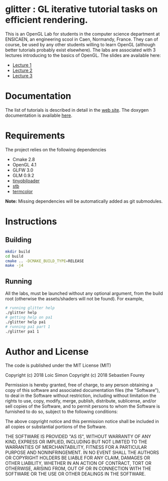 # glitter : GL iterative tutorial tasks on efficient rendering.
This is an OpenGL Lab for students in the computer science department at
ENSICAEN, an engineering scool in Caen, Normandy, France. They can of course,
be used by any other students willing to learn OpenGL (although better
tutorials probably exist elsewhere). The labs are associated with 3 lectures
introducing to the basics of OpenGL. The slides are available here:
* [Lecture 1](http://www.ecole.ensicaen.fr/~simonl/files/OpenGL/Cours/Lesson1)
* [Lecture 2](http://www.ecole.ensicaen.fr/~simonl/files/OpenGL/Cours/Lesson2)
* [Lecture 3](http://www.ecole.ensicaen.fr/~simonl/files/OpenGL/Cours/Lesson3)

# Documentation
The list of tutorials is described in detail in the [web site](https://drlsimon.github.io/glitter/).
The doxygen documentation is available [here](http://www.ecole.ensicaen.fr/~simonl/files/OpenGL/glitter-doc/annotated.html).

# Requirements
The project relies on the following dependencies
* Cmake 2.8
* OpenGL 4.1
* GLFW 3.0
* GLM 0.9.2
* [tinyobjloader](https://github.com/syoyo/tinyobjloader)
* [stb](https://github.com/nothings/stb)
* [termcolor](https://github.com/ikalnitsky/termcolor)

**Note:** Missing dependencies will be automatically added as git submodules.


# Instructions
## Building
```bash
mkdir build
cd build
cmake .. -DCMAKE_BUILD_TYPE=RELEASE
make -j4
```

## Running
All the labs, must be launched without any optional argument, from the build root (otherwise the assets/shaders will not be found). For example,
```bash
# running glitter help
./glitter help
# getting help on pa1
./glitter help pa1
# running pa1 part 1
./glitter pa1 1
```


# Author and License
The code is published under the MIT License (MIT)

Copyright (c) 2018 Loic Simon
Copyright (c) 2018 Sebastien Fourey

Permission is hereby granted, free of charge, to any person obtaining a copy
of this software and associated documentation files (the "Software"), to deal
in the Software without restriction, including without limitation the rights
to use, copy, modify, merge, publish, distribute, sublicense, and/or sell
copies of the Software, and to permit persons to whom the Software is
furnished to do so, subject to the following conditions:

The above copyright notice and this permission notice shall be included in all
copies or substantial portions of the Software.

THE SOFTWARE IS PROVIDED "AS IS", WITHOUT WARRANTY OF ANY KIND, EXPRESS OR
IMPLIED, INCLUDING BUT NOT LIMITED TO THE WARRANTIES OF MERCHANTABILITY,
FITNESS FOR A PARTICULAR PURPOSE AND NONINFRINGEMENT. IN NO EVENT SHALL THE
AUTHORS OR COPYRIGHT HOLDERS BE LIABLE FOR ANY CLAIM, DAMAGES OR OTHER
LIABILITY, WHETHER IN AN ACTION OF CONTRACT, TORT OR OTHERWISE, ARISING FROM,
OUT OF OR IN CONNECTION WITH THE SOFTWARE OR THE USE OR OTHER DEALINGS IN THE
SOFTWARE.
